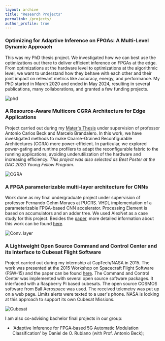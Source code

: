 ```yaml
---
layout: archive
title: "Research Projects"
permalink: /projects/
author_profile: true
---
```


### Optimizing for Adaptive Inference on FPGAs: A Multi-Level Dynamic Approach
This was my PhD thesis project. We investigated how we can best use the optimizations out there to deliver efficient inference on FPGAs at the edge. From optimizations at the hardware level to optimizations at the algorithmic level, we want to understand how they behave with each other and their joint impact on relevant metrics like accuracy, energy, and performance. My PhD started in March 2020 and ended in May 2024, resulting in several publications, many collaborations, and granted a few funding projects.

![phd](https://gkorol.github.io/images/background_simple.png)

### A Resource-Aware Multicore CGRA Architecture for Edge Applications

Project carried out during my [Mater's Thesis](https://www.lume.ufrgs.br/handle/10183/213181) under supervision of professor Antonio Carlos Beck and Marcelo Brandalero. In this work, we have investigated methods to make Coarse-Grained Reconfigurable Architectures (CGRA) more power-efficient. In particular, we explored power-gating and runtime profilers to adapt the reconfigurable fabric to the running applications, avoiding underutilization of the hardware and increasing efficiency. *This project was also selected as Best Poster at the DAC 2020 Young Fellow Program*.

![CGRA](https://gkorol.github.io/images/mestrado.png)

### A FPGA parameterizable multi-layer architecture for CNNs

Work done as my final undergraduate project under supervision of professor Fernando Gehm Moraes at PUCRS. VHDL implementation of a parameterizable FPGA-based CNN accelerator. Processing Element is based on accumulators and an adder tree. We used AlexNet as a case study for this project. Besides the [paper](https://ieeexplore.ieee.org/abstract/document/8862024), more detailed information about this work can be found [here](https://fgmoraes.github.io/docs/tcc/tcc_korol.pdf). 

![Conv. layer](https://gkorol.github.io/images/tcc.png)

### A Lightweight Open Source Command and Control Center and its Interface to Cubesat Flight Software

Project carried out during my internship at CapTech/NASA in 2015. The work was presented at the 2015 Workshop on Spacecraft Flight Software (FSW-15) and the paper can be found [here](https://archive.org/details/ALightweightOpenSourceCommandAndControlCenterAndItsInterfaceToCubesats). The Command and Control Center was implemented with several open source software packages. It interfaced with a Raspberry Pi based cubesats. The open source COSMOS software from Ball Aerospace was used. The received telemetry was put up on a web page. Limits alerts were texted to a user's phone. NASA is looking at this approach to support its own Cubesat Missions.

![Cubesat](https://gkorol.github.io/images/cubesat.png)

I am also co-advising bachelor final projects in our group: 
- 'Adaptive Inference for FPGA-based 5G Automatic Modulation Classification' by Daniel de O. Rubiano (with Prof. Antonio Beck);
